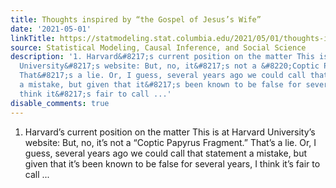 ```yaml
---
title: Thoughts inspired by “the Gospel of Jesus’s Wife”
date: '2021-05-01'
linkTitle: https://statmodeling.stat.columbia.edu/2021/05/01/thoughts-inspired-by-the-gospel-of-jesuss-wife/
source: Statistical Modeling, Causal Inference, and Social Science
description: '1. Harvard&#8217;s current position on the matter This is at Harvard
  University&#8217;s website: But, no, it&#8217;s not a &#8220;Coptic Papyrus Fragment.&#8221;
  That&#8217;s a lie. Or, I guess, several years ago we could call that statement
  a mistake, but given that it&#8217;s been known to be false for several years, I
  think it&#8217;s fair to call ...'
disable_comments: true
---
```

1. Harvard&#8217;s current position on the matter This is at Harvard University&#8217;s website: But, no, it&#8217;s not a &#8220;Coptic Papyrus Fragment.&#8221; That&#8217;s a lie. Or, I guess, several years ago we could call that statement a mistake, but given that it&#8217;s been known to be false for several years, I think it&#8217;s fair to call ...
